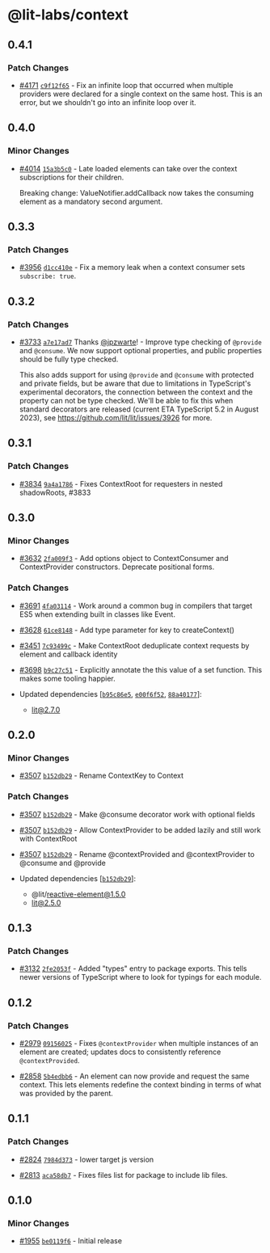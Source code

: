 # @lit-labs/context

## 0.4.1

### Patch Changes

- [#4171](https://github.com/lit/lit/pull/4171) [`c9f12f65`](https://github.com/lit/lit/commit/c9f12f65a9f31bb135dc4175c70acf194f9dfef0) - Fix an infinite loop that occurred when multiple providers were declared for a single context on the same host. This is an error, but we shouldn't go into an infinite loop over it.

## 0.4.0

### Minor Changes

- [#4014](https://github.com/lit/lit/pull/4014) [`15a3b5c0`](https://github.com/lit/lit/commit/15a3b5c059a92b3204f6001608de92ea9e0763a2) - Late loaded elements can take over the context subscriptions for their children.

  Breaking change: ValueNotifier.addCallback now takes the consuming element as a mandatory second argument.

## 0.3.3

### Patch Changes

- [#3956](https://github.com/lit/lit/pull/3956) [`d1cc410e`](https://github.com/lit/lit/commit/d1cc410ed9c9b36422e088c3dc66dffde1a9dee1) - Fix a memory leak when a context consumer sets `subscribe: true`.

## 0.3.2

### Patch Changes

- [#3733](https://github.com/lit/lit/pull/3733) [`a7e17ad7`](https://github.com/lit/lit/commit/a7e17ad7bc36da7fa535fbc3a8272f72d70b62b2) Thanks [@jpzwarte](https://github.com/jpzwarte)! - Improve type checking of `@provide` and `@consume`. We now support optional properties, and public properties should be fully type checked.

  This also adds support for using `@provide` and `@consume` with protected and private fields, but be aware that due to limitations in TypeScript's experimental decorators, the connection between the context and the property can not be type checked. We'll be able to fix this when standard decorators are released (current ETA TypeScript 5.2 in August 2023), see https://github.com/lit/lit/issues/3926 for more.

## 0.3.1

### Patch Changes

- [#3834](https://github.com/lit/lit/pull/3834) [`9a4a1786`](https://github.com/lit/lit/commit/9a4a178618ba1a7c3e0e4eb603d5ca6c22ca58d7) - Fixes ContextRoot for requesters in nested shadowRoots, #3833

## 0.3.0

### Minor Changes

- [#3632](https://github.com/lit/lit/pull/3632) [`2fa009f3`](https://github.com/lit/lit/commit/2fa009f327017bef9fdcedca4acac8820f33166a) - Add options object to ContextConsumer and ContextProvider constructors. Deprecate positional forms.

### Patch Changes

- [#3691](https://github.com/lit/lit/pull/3691) [`4fa03114`](https://github.com/lit/lit/commit/4fa031148bbf3954118e83df4106c711da35d186) - Work around a common bug in compilers that target ES5 when extending built in classes like Event.

- [#3628](https://github.com/lit/lit/pull/3628) [`61ce8148`](https://github.com/lit/lit/commit/61ce8148e3272a21a4cb009537c2db761b21a9df) - Add type parameter for key to createContext()

- [#3451](https://github.com/lit/lit/pull/3451) [`7c93499c`](https://github.com/lit/lit/commit/7c93499ccdfc493df9397163e552356e64bfd2c3) - Make ContextRoot deduplicate context requests by element and callback identity

- [#3698](https://github.com/lit/lit/pull/3698) [`b9c27c51`](https://github.com/lit/lit/commit/b9c27c5156ecdd752380c725fec17dab1f3fb704) - Explicitly annotate the this value of a set function. This makes some tooling happier.

- Updated dependencies [[`b95c86e5`](https://github.com/lit/lit/commit/b95c86e5ec0e2f6de63a23409b9ec489edb61b86), [`e00f6f52`](https://github.com/lit/lit/commit/e00f6f52199d5dbc08d4c15f62380422e77cde7f), [`88a40177`](https://github.com/lit/lit/commit/88a40177de9be5d117a21e3da5414bd777872544)]:
  - lit@2.7.0

## 0.2.0

### Minor Changes

- [#3507](https://github.com/lit/lit/pull/3507) [`b152db29`](https://github.com/lit/lit/commit/b152db291932aa25356543395251a9b42e12292d) - Rename ContextKey to Context

### Patch Changes

- [#3507](https://github.com/lit/lit/pull/3507) [`b152db29`](https://github.com/lit/lit/commit/b152db291932aa25356543395251a9b42e12292d) - Make @consume decorator work with optional fields

- [#3507](https://github.com/lit/lit/pull/3507) [`b152db29`](https://github.com/lit/lit/commit/b152db291932aa25356543395251a9b42e12292d) - Allow ContextProvider to be added lazily and still work with ContextRoot

- [#3507](https://github.com/lit/lit/pull/3507) [`b152db29`](https://github.com/lit/lit/commit/b152db291932aa25356543395251a9b42e12292d) - Rename @contextProvided and @contextProvider to @consume and @provide

- Updated dependencies [[`b152db29`](https://github.com/lit/lit/commit/b152db291932aa25356543395251a9b42e12292d)]:
  - @lit/reactive-element@1.5.0
  - lit@2.5.0

## 0.1.3

### Patch Changes

- [#3132](https://github.com/lit/lit/pull/3132) [`2fe2053f`](https://github.com/lit/lit/commit/2fe2053fe04e7226e5fa4e8b730e91a62a547b27) - Added "types" entry to package exports. This tells newer versions of TypeScript where to look for typings for each module.

## 0.1.2

### Patch Changes

- [#2979](https://github.com/lit/lit/pull/2979) [`09156025`](https://github.com/lit/lit/commit/0915602543cd211be19ffd2f54e0082df7ac5ea4) - Fixes `@contextProvider` when multiple instances of an element are created; updates docs to consistently reference `@contextProvided`.

- [#2858](https://github.com/lit/lit/pull/2858) [`5b4edbb6`](https://github.com/lit/lit/commit/5b4edbb6b602f3c40034ebe629b94b2e51ac0c1e) - An element can now provide and request the same context. This lets elements
  redefine the context binding in terms of what was provided by the parent.

## 0.1.1

### Patch Changes

- [#2824](https://github.com/lit/lit/pull/2824) [`7984d373`](https://github.com/lit/lit/commit/7984d373f2932453cc7a5478c4569b73e47e6d2c) - lower target js version

- [#2813](https://github.com/lit/lit/pull/2813) [`aca58db7`](https://github.com/lit/lit/commit/aca58db7bfd71debcf9b5b3b62ff273a574ddf91) - Fixes files list for package to include lib files.

## 0.1.0

### Minor Changes

- [#1955](https://github.com/lit/lit/pull/1955) [`be0119f6`](https://github.com/lit/lit/commit/be0119f6e130b4af9a17be36b0d8ba220a35b5a0) - Initial release
